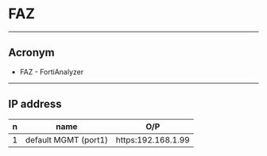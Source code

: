 # FAZ

---

## Acronym
* FAZ - FortiAnalyzer

---

## IP address
|n|name|O/P|
|-|----|---|
|1|default MGMT (port1)|https:192.168.1.99||
